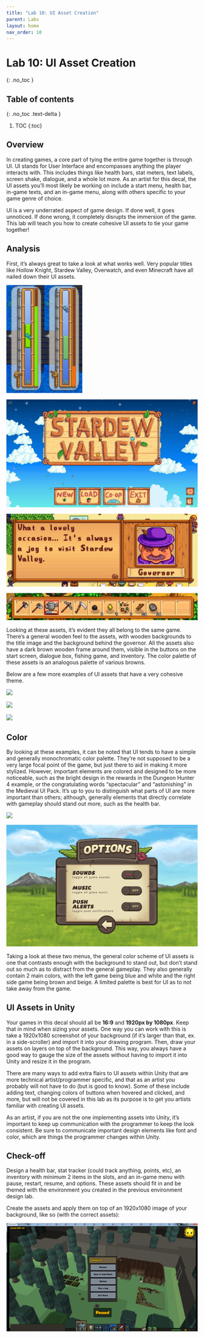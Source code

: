 ```yaml
---
title: "Lab 10: UI Asset Creation"
parent: Labs
layout: home
nav_order: 10
---
```


# Lab 10: UI Asset Creation
{: .no_toc }

## Table of contents
{: .no_toc .text-delta }

1. TOC
{:toc}

## Overview

In creating games, a core part of tying the entire game together is through UI. UI stands for User Interface and encompasses anything the player interacts with. This includes things like health bars, stat meters, text labels, screen shake, dialogue, and a whole lot more. As an artist for this decal, the UI assets you’ll most likely be working on include a start menu, health bar, in-game texts, and an in-game menu, along with others specific to your game genre of choice.

UI is a very underrated aspect of game design. If done well, it goes unnoticed. If done wrong, it completely disrupts the immersion of the game. This lab will teach you how to create cohesive UI assets to tie your game together!


## Analysis

First, it’s always great to take a look at what works well. Very popular titles like Hollow Knight, Stardew Valley, Overwatch, and even Minecraft have all nailed down their UI assets.

![](images\image7.png)

![](images\image4.jpg)

![](images\image6.jpg)

![](images\image2.jpg)

Looking at these assets, it’s evident they all belong to the same game. There’s a general wooden feel to the assets, with wooden backgrounds to the title image and the background behind the governor. All the assets also have a dark brown wooden frame around them, visible in the buttons on the start screen, dialogue box, fishing game, and inventory. The color palette of these assets is an analogous palette of various browns. 

Below are a few more examples of UI assets that have a very cohesive theme.

![](images\image10.png)

![](images\image1.jpg)

![](images\image3.jpg)


## Color

By looking at these examples, it can be noted that UI tends to have a simple and generally monochromatic color palette. They’re not supposed to be a very large focal point of the game, but just there to aid in making it more stylized. However, important elements are colored and designed to be more noticeable, such as the bright design in the rewards in the Dungeon Hunter 4 example, or the congratulating words “spectacular” and “astonishing” in the Medieval UI Pack. It’s up to you to distinguish what parts of UI are more important than others; although, generally elements that directly correlate with gameplay should stand out more, such as the health bar.

![](images\image9.png)

![](images\image8.png)

Taking a look at these two menus, the general color scheme of UI assets is one that contrasts enough with the background to stand out, but don’t stand out so much as to distract from the general gameplay. They also generally contain 2 main colors, with the left game being blue and white and the right side game being brown and beige. A limited palette is best for UI as to not take away from the game. 


## UI Assets in Unity

Your games in this decal should all be **16:9** and **1920px by 1080px**. Keep that in mind when sizing your assets. One way you can work with this is take a 1920x1080 screenshot of your background (if it’s larger than that, ex. in a side-scroller) and import it into your drawing program. Then, draw your assets on layers on top of the background. This way, you always have a good way to gauge the size of the assets without having to import it into Unity and resize it in the program. 

There are many ways to add extra flairs to UI assets within Unity that are more technical artist/programmer specific, and that as an artist you probably will not have to do (but is good to know). Some of these include adding text, changing colors of buttons when hovered and clicked, and more, but will not be covered in this lab as its purpose is to get you artists familiar with creating UI assets. 

As an artist, if you are not the one implementing assets into Unity, it’s important to keep up communication with the programmer to keep the look consistent. Be sure to communicate important design elements like font and color, which are things the programmer changes within Unity.


## Check-off

Design a health bar, stat tracker (could track anything, points, etc), an inventory with minimum 2 items in the slots, and an in-game menu with pause, restart, resume, and options. These assets should fit in and be themed with the environment you created in the previous environment design lab. 

Create the assets and apply them on top of an 1920x1080 image of your background, like so (with the correct assets):

![](images\image5.png)